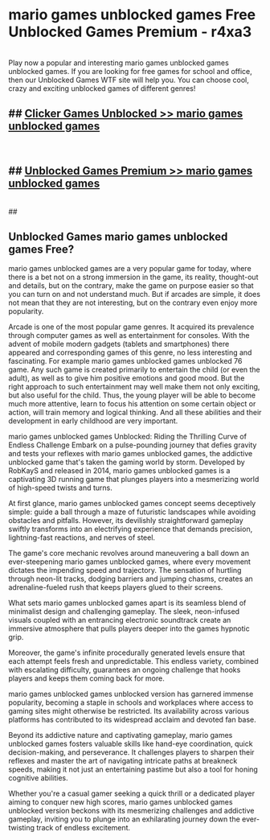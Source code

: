 # mario games unblocked games  Free Unblocked Games Premium - r4xa3 <br>
<br>
Play now a popular and interesting mario games unblocked games unblocked games. If you are looking for free games for school and office, then our Unblocked Games WTF site will help you. You can choose cool, crazy and exciting unblocked games of different genres!


## ##  [Clicker Games Unblocked >> mario games unblocked games](http://freeplayer.one?title=mario_games_unblocked_games&ref=UGames)
  <br>

##  ## [Unblocked Games Premium >> mario games unblocked games](http://freeplayer.one?title=mario_games_unblocked_games&ref=UGames)
  <br>
  ##



## Unblocked Games mario games unblocked games Free?

mario games unblocked games are a very popular game for today, where there is a bet not on a strong immersion in the game, its reality, thought-out and details, but on the contrary, make the game on purpose easier so that you can turn on and not understand much. But if arcades are simple, it does not mean that they are not interesting, but on the contrary even enjoy more popularity.

Arcade is one of the most popular game genres. It acquired its prevalence through computer games as well as entertainment for consoles. With the advent of mobile modern gadgets (tablets and smartphones) there appeared and corresponding games of this genre, no less interesting and fascinating. For example mario games unblocked games unblocked 76 game. Any such game is created primarily to entertain the child (or even the adult), as well as to give him positive emotions and good mood. But the right approach to such entertainment may well make them not only exciting, but also useful for the child. Thus, the young player will be able to become much more attentive, learn to focus his attention on some certain object or action, will train memory and logical thinking. And all these abilities and their development in early childhood are very important.

mario games unblocked games Unblocked: Riding the Thrilling Curve of Endless Challenge
Embark on a pulse-pounding journey that defies gravity and tests your reflexes with mario games unblocked games, the addictive unblocked game that's taken the gaming world by storm. Developed by RobKayS and released in 2014, mario games unblocked games is a captivating 3D running game that plunges players into a mesmerizing world of high-speed twists and turns.

At first glance, mario games unblocked games concept seems deceptively simple: guide a ball through a maze of futuristic landscapes while avoiding obstacles and pitfalls. However, its devilishly straightforward gameplay swiftly transforms into an electrifying experience that demands precision, lightning-fast reactions, and nerves of steel.

The game's core mechanic revolves around maneuvering a ball down an ever-steepening mario games unblocked games, where every movement dictates the impending speed and trajectory. The sensation of hurtling through neon-lit tracks, dodging barriers and jumping chasms, creates an adrenaline-fueled rush that keeps players glued to their screens.

What sets mario games unblocked games apart is its seamless blend of minimalist design and challenging gameplay. The sleek, neon-infused visuals coupled with an entrancing electronic soundtrack create an immersive atmosphere that pulls players deeper into the games hypnotic grip.

Moreover, the game's infinite procedurally generated levels ensure that each attempt feels fresh and unpredictable. This endless variety, combined with escalating difficulty, guarantees an ongoing challenge that hooks players and keeps them coming back for more.

mario games unblocked games unblocked version has garnered immense popularity, becoming a staple in schools and workplaces where access to gaming sites might otherwise be restricted. Its availability across various platforms has contributed to its widespread acclaim and devoted fan base.

Beyond its addictive nature and captivating gameplay, mario games unblocked games fosters valuable skills like hand-eye coordination, quick decision-making, and perseverance. It challenges players to sharpen their reflexes and master the art of navigating intricate paths at breakneck speeds, making it not just an entertaining pastime but also a tool for honing cognitive abilities.

Whether you're a casual gamer seeking a quick thrill or a dedicated player aiming to conquer new high scores, mario games unblocked games unblocked version beckons with its mesmerizing challenges and addictive gameplay, inviting you to plunge into an exhilarating journey down the ever-twisting track of endless excitement.